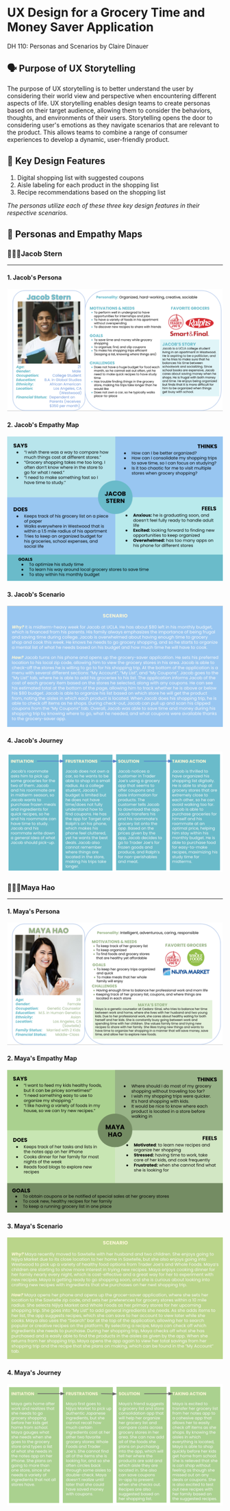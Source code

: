 # UX Design for a Grocery Time and Money Saver Application
DH 110: Personas and Scenarios by Claire Dinauer

## 🗣 Purpose of UX Storytelling

The purpose of UX storytelling is to better understand the user by considering their world view and perspective when encountering different aspects of life. UX storytelling enables design teams to create personas based on their target audience, allowing them to consider the behaviors, thoughts, and environments of their users. Storytelling opens the door to considering user's emotions as they navigate scenarios that are relevant to the product. This allows teams to combine a range of consumer experiences to develop a dynamic, user-friendly product.

## 👤 Key Design Features
1) Digital shopping list with suggested coupons
2) Aisle labeling for each product in the shopping list
3) Recipe recommendations based on the shopping list

*The personas utilize each of these three key design features in their respective scenarios.*

## 👥 Personas and Empathy Maps

### 🚶🏼‍♂️Jacob Stern
---

#### 1. Jacob's Persona
![Jacob Persona](jacobpersona.png)

#### 2. Jacob's Empathy Map
![Jacob Empathy](jacobempathy.png)

#### 3. Jacob's Scenario
![Jacob Scenario](jacobscenario2.png)

#### 4. Jacob's Journey
![Jacob Journey](jacobmap.png)


### 🚶🏻‍♀️Maya Hao
---

#### 1. Maya's Persona
![Maya Persona](mayapersona2.png)

#### 2. Maya's Empathy Map
![Maya Empathy](mayaempathy.png)

#### 3. Maya's Scenario
![Maya Scenario](mayascenario.png)

#### 4. Maya's Journey
![Maya Journey](mayamap.png)
